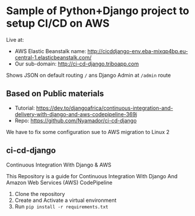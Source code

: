 # Sample of Python+Django project to setup CI/CD on AWS

Live at:

- AWS Elastic Beanstalk name: http://cicddjango-env.eba-mixqp4bp.eu-central-1.elasticbeanstalk.com/
- Our sub-domain: http://ci-cd-django.triboapp.com

Shows JSON on default routing `/` ans Django Admin at `/admin` route

## Based on Public materials

- Tutorial: https://dev.to/djangoafrica/continuous-integration-and-delivery-with-django-and-aws-codepipeline-369j
- Repo: https://github.com/Nyamador/ci-cd-django

We have to fix some configuration sue to AWS migration to Linux 2

## ci-cd-django

Continuous Integration With Django &amp; AWS

This Repository is a guide for Continuous Integration With Django And Amazon Web Services (AWS) CodePipeline

1. Clone the repository
2. Create and Activate a virtual environment
3. Run `pip install -r requirements.txt`

